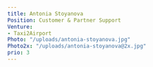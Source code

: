 ```yaml
---
title: Antonia Stoyanova
Position: Customer & Partner Support
Venture:
- Taxi2Airport
Photo: "/uploads/antonia-stoyanova.jpg"
Photo2x: "/uploads/antonia-stoyanova@2x.jpg"
prio: 3
---
```


